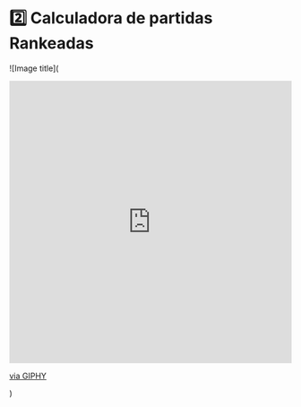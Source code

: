  # 2️⃣ Calculadora de partidas Rankeadas

![Image title](<div style="width:100%;height:0;padding-bottom:100%;position:relative;"><iframe src="https://giphy.com/embed/N7diFCWqpxwB01Cbqi" width="100%" height="100%" style="position:absolute" frameBorder="0" class="giphy-embed" allowFullScreen></iframe></div><p><a href="https://giphy.com/gifs/N7diFCWqpxwB01Cbqi">via GIPHY</a></p>)
